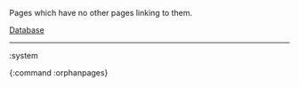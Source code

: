 Pages which have no other pages linking to them.

[Database](/api/system/db)

----
:system

{:command :orphanpages}